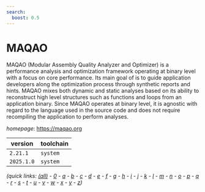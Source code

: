 ```yaml
---
search:
  boost: 0.5
---
```

# MAQAO

MAQAO (Modular Assembly Quality Analyzer and Optimizer) is a performance analysis and optimization framework operating at binary level with a focus on core performance. Its main goal of is to guide application developers along the optimization process through synthetic reports and hints.  MAQAO mixes both dynamic and static analyses based on its ability to reconstruct high level structures such as functions and loops from an application binary. Since MAQAO operates at binary level, it is agnostic with regard to the language used in the source code and does not require recompiling the application to perform analyses.

*homepage*: <https://maqao.org>

version | toolchain
--------|----------
``2.21.1`` | ``system``
``2025.1.0`` | ``system``


*(quick links: [(all)](../index.md) - [0](../0/index.md) - [a](../a/index.md) - [b](../b/index.md) - [c](../c/index.md) - [d](../d/index.md) - [e](../e/index.md) - [f](../f/index.md) - [g](../g/index.md) - [h](../h/index.md) - [i](../i/index.md) - [j](../j/index.md) - [k](../k/index.md) - [l](../l/index.md) - [m](../m/index.md) - [n](../n/index.md) - [o](../o/index.md) - [p](../p/index.md) - [q](../q/index.md) - [r](../r/index.md) - [s](../s/index.md) - [t](../t/index.md) - [u](../u/index.md) - [v](../v/index.md) - [w](../w/index.md) - [x](../x/index.md) - [y](../y/index.md) - [z](../z/index.md))*


